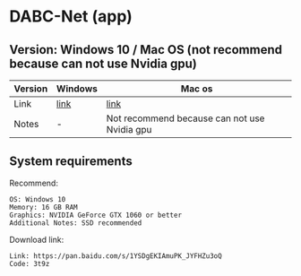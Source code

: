 
# DABC-Net (app)

##  Version: Windows 10 / Mac OS (not recommend because can not use Nvidia gpu)
| Version       |      Windows | Mac os |
| ------------ | ---------------------- | ------------------ |
| Link			| [link](!dwq)	| [link](!23)	|
| Notes			|   -	| Not recommend because can not use Nvidia gpu |


## System requirements
Recommend:

    OS: Windows 10
    Memory: 16 GB RAM
    Graphics: NVIDIA GeForce GTX 1060 or better
    Additional Notes: SSD recommended

Download link:

    Link: https://pan.baidu.com/s/1YSDgEKIAmuPK_JYFHZu3oQ 
    Code: 3t9z 

